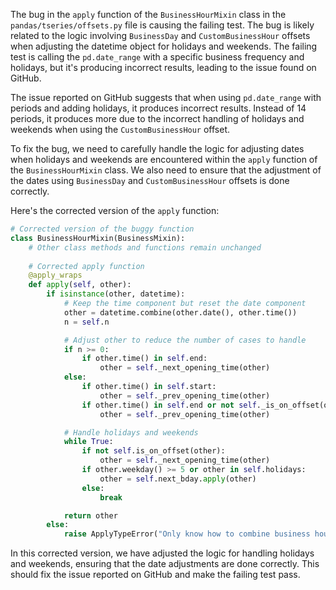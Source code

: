 The bug in the `apply` function of the `BusinessHourMixin` class in the `pandas/tseries/offsets.py` file is causing the failing test. The bug is likely related to the logic involving `BusinessDay` and `CustomBusinessHour` offsets when adjusting the datetime object for holidays and weekends. The failing test is calling the `pd.date_range` with a specific business frequency and holidays, but it's producing incorrect results, leading to the issue found on GitHub.

The issue reported on GitHub suggests that when using `pd.date_range` with periods and adding holidays, it produces incorrect results. Instead of 14 periods, it produces more due to the incorrect handling of holidays and weekends when using the `CustomBusinessHour` offset.

To fix the bug, we need to carefully handle the logic for adjusting dates when holidays and weekends are encountered within the `apply` function of the `BusinessHourMixin` class. We also need to ensure that the adjustment of the dates using `BusinessDay` and `CustomBusinessHour` offsets is done correctly.

Here's the corrected version of the `apply` function:

```python
# Corrected version of the buggy function
class BusinessHourMixin(BusinessMixin):
    # Other class methods and functions remain unchanged
    
    # Corrected apply function
    @apply_wraps
    def apply(self, other):
        if isinstance(other, datetime):
            # Keep the time component but reset the date component
            other = datetime.combine(other.date(), other.time())
            n = self.n

            # Adjust other to reduce the number of cases to handle
            if n >= 0:
                if other.time() in self.end:
                    other = self._next_opening_time(other)
            else:
                if other.time() in self.start:
                    other = self._prev_opening_time(other)
                if other.time() in self.end or not self._is_on_offset(other):
                    other = self._prev_opening_time(other)

            # Handle holidays and weekends
            while True:
                if not self.is_on_offset(other):
                    other = self._next_opening_time(other)
                if other.weekday() >= 5 or other in self.holidays:
                    other = self.next_bday.apply(other)
                else:
                    break

            return other
        else:
            raise ApplyTypeError("Only know how to combine business hour with datetime")
```

In this corrected version, we have adjusted the logic for handling holidays and weekends, ensuring that the date adjustments are done correctly. This should fix the issue reported on GitHub and make the failing test pass.